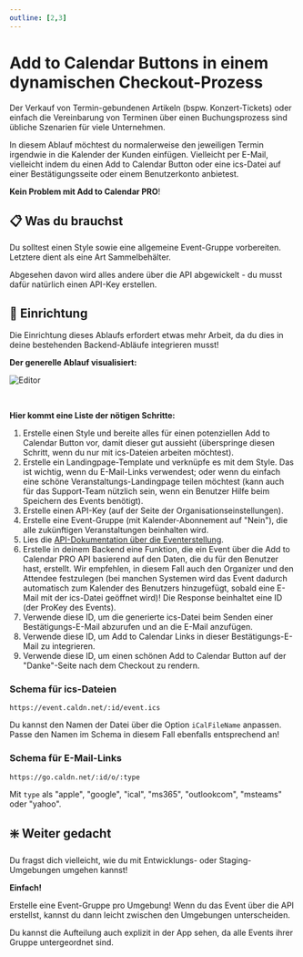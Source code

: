 ```yaml
---
outline: [2,3]
---
```


# Add to Calendar Buttons in einem dynamischen Checkout-Prozess

Der Verkauf von Termin-gebundenen Artikeln (bspw. Konzert-Tickets) oder einfach die Vereinbarung von Terminen über einen Buchungsprozess sind übliche Szenarien für viele Unternehmen.

In diesem Ablauf möchtest du normalerweise den jeweiligen Termin irgendwie in die Kalender der Kunden einfügen. Vielleicht per E-Mail, vielleicht indem du einen Add to Calendar Button oder eine ics-Datei auf einer Bestätigungsseite oder einem Benutzerkonto anbietest.

**Kein Problem mit Add to Calendar PRO**!

## 📋 Was du brauchst

Du solltest einen Style sowie eine allgemeine Event-Gruppe vorbereiten. Letztere dient als eine Art Sammelbehälter.

Abgesehen davon wird alles andere über die API abgewickelt - du musst dafür natürlich einen API-Key erstellen.

## 🧱 Einrichtung

Die Einrichtung dieses Ablaufs erfordert etwas mehr Arbeit, da du dies in deine bestehenden Backend-Abläufe integrieren musst!

**Der generelle Ablauf visualisiert:**

![Editor](/screenshots/checkout-flow.svg)

<br />

**Hier kommt eine Liste der nötigen Schritte:**

1. Erstelle einen Style und bereite alles für einen potenziellen Add to Calendar Button vor, damit dieser gut aussieht (überspringe diesen Schritt, wenn du nur mit ics-Dateien arbeiten möchtest).
2. Erstelle ein Landingpage-Template und verknüpfe es mit dem Style. Das ist wichtig, wenn du E-Mail-Links verwendest; oder wenn du einfach eine schöne Veranstaltungs-Landingpage teilen möchtest (kann auch für das Support-Team nützlich sein, wenn ein Benutzer Hilfe beim Speichern des Events benötigt).
3. Erstelle einen API-Key (auf der Seite der Organisationseinstellungen).
4. Erstelle eine Event-Gruppe (mit Kalender-Abonnement auf "Nein"), die alle zukünftigen Veranstaltungen beinhalten wird.
5. Lies die [API-Dokumentation über die Eventerstellung](/de/api/events.html#add-an-event).
6. Erstelle in deinem Backend eine Funktion, die ein Event über die Add to Calendar PRO API basierend auf den Daten, die du für den Benutzer hast, erstellt. Wir empfehlen, in diesem Fall auch den Organizer und den Attendee festzulegen (bei manchen Systemen wird das Event dadurch automatisch zum Kalender des Benutzers hinzugefügt, sobald eine E-Mail mit der ics-Datei geöffnet wird)! Die Response beinhaltet eine ID (der ProKey des Events).
7. Verwende diese ID, um die generierte ics-Datei beim Senden einer Bestätigungs-E-Mail abzurufen und an die E-Mail anzufügen.
8. Verwende diese ID, um Add to Calendar Links in dieser Bestätigungs-E-Mail zu integrieren.
9. Verwende diese ID, um einen schönen Add to Calendar Button auf der "Danke"-Seite nach dem Checkout zu rendern.

### Schema für ics-Dateien

```
https://event.caldn.net/:id/event.ics
```

Du kannst den Namen der Datei über die Option `iCalFileName` anpassen. Passe den Namen im Schema in diesem Fall ebenfalls entsprechend an!

### Schema für E-Mail-Links

```
https://go.caldn.net/:id/o/:type
```

Mit `type` als "apple", "google", "ical", "ms365", "outlookcom", "msteams" oder "yahoo".


## ❇️ Weiter gedacht

Du fragst dich vielleicht, wie du mit Entwicklungs- oder Staging-Umgebungen umgehen kannst!

**Einfach!**

Erstelle eine Event-Gruppe pro Umgebung! Wenn du das Event über die API erstellst, kannst du dann leicht zwischen den Umgebungen unterscheiden.

Du kannst die Aufteilung auch explizit in der App sehen, da alle Events ihrer Gruppe untergeordnet sind.
